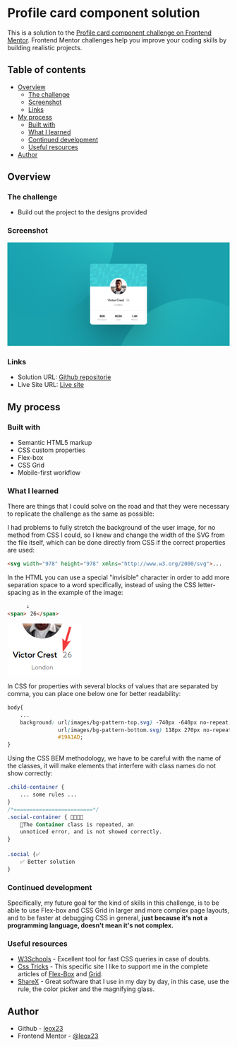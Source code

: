 # Profile card component solution

This is a solution to the [Profile card component challenge on Frontend Mentor](https://www.frontendmentor.io/challenges/profile-card-component-cfArpWshJ). Frontend Mentor challenges help you improve your coding skills by building realistic projects. 

## Table of contents

- [Overview](#overview)
  - [The challenge](#the-challenge)
  - [Screenshot](#screenshot)
  - [Links](#links)
- [My process](#my-process)
  - [Built with](#built-with)
  - [What I learned](#what-i-learned)
  - [Continued development](#continued-development)
  - [Useful resources](#useful-resources)
- [Author](#author)

## Overview

### The challenge

- Build out the project to the designs provided

### Screenshot

![1](./images/chrome_0t8uC0BriF.png)

### Links

- Solution URL: [Github repositorie](https://github.com/leox23/profile_card_component)
- Live Site URL: [Live site](https://leox23.github.io/profile_card_component/)

## My process

### Built with

- Semantic HTML5 markup
- CSS custom properties
- Flex-box
- CSS Grid
- Mobile-first workflow

### What I learned

There are things that I could solve on the road and that they were necessary to replicate the challenge as the same as possible:

I had problems to fully stretch the background of the user image, for no method from CSS I could, so I knew and change the width of the SVG from the file itself, which can be done directly from CSS if the correct properties are used:
```html
<svg width="978" height="978" xmlns="http://www.w3.org/2000/svg">...
```

In the HTML you can use a special "invisible" character in order to add more separation space to a word specifically, instead of using the CSS letter-spacing as in the example of the image:
```html
      ↓
<span>⠀26</span>
```
![1](./images/chrome_xULZ4Cm5cB.png) 

In CSS for properties with several blocks of values ​​that are separated by comma, you can place one below one for better readability:
```css
body{
    ...
    background: url(images/bg-pattern-top.svg) -740px -640px no-repeat,
                url(images/bg-pattern-bottom.svg) 118px 270px no-repeat,
                #19A1AD;
}
```

Using the CSS BEM methodology, we have to be careful with the name of the classes, it will make elements that interfere with class names do not show correctly:

```Css
.child-container {
    ... some rules ...
}
/*=========================*/
.social-container { 🚫❌❌❌
    🚫The Container class is repeated, an
    unnoticed error, and is not showed correctly.
}

.social {✅
    ✅ Better solution
}

```

### Continued development

Specifically, my future goal for the kind of skills in this challenge, is to be able to use Flex-box and CSS Grid in larger and more complex page layouts, and to be faster at debugging CSS in general, **just because it's not a programming language, doesn't mean it's not complex.**

### Useful resources

- [W3Schools](https://www.w3schools.com/) - Excellent tool for fast CSS queries in case of doubts.
- [Css Tricks](https://css-tricks.com/) - This specific site I like to support me in the complete articles of [Flex-Box](https://css-tricks.com/snippets/css/a-guide-to-flexbox/) and [Grid](https://css-tricks.com/snippets/css/complete-guide-grid/#prop-grid).
- [ShareX](https://getsharex.com/) - Great software that I use in my day by day, in this case, use the rule, the color picker and the magnifying glass.

## Author

- Github - [leox23](https://github.com/leox23)
- Frontend Mentor - [@leox23](https://www.frontendmentor.io/profile/leox23)


